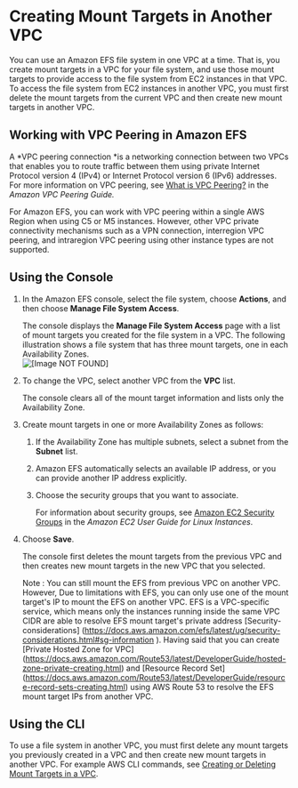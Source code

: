 # Creating Mount Targets in Another VPC<a name="manage-fs-access-change-vpc"></a>

You can use an Amazon EFS file system in one VPC at a time\. That is, you create mount targets in a VPC for your file system, and use those mount targets to provide access to the file system from EC2 instances in that VPC\. To access the file system from EC2 instances in another VPC, you must first delete the mount targets from the current VPC and then create new mount targets in another VPC\.

## Working with VPC Peering in Amazon EFS<a name="manage-fs-access-vpc-peering"></a>

A *VPC peering connection *is a networking connection between two VPCs that enables you to route traffic between them using private Internet Protocol version 4 \(IPv4\) or Internet Protocol version 6 \(IPv6\) addresses\. For more information on VPC peering, see [What is VPC Peering?](http://docs.aws.amazon.com/AmazonVPC/latest/PeeringGuide/Welcome.html) in the *Amazon VPC Peering Guide\.*

For Amazon EFS, you can work with VPC peering within a single AWS Region when using C5 or M5 instances\. However, other VPC private connectivity mechanisms such as a VPN connection, interregion VPC peering, and intraregion VPC peering using other instance types are not supported\.

## Using the Console<a name="manage-fs-access-change-vpc-using-console"></a>

1. In the Amazon EFS console, select the file system, choose **Actions**, and then choose **Manage File System Access**\. 

   The console displays the **Manage File System Access** page with a list of mount targets you created for the file system in a VPC\. The following illustration shows a file system that has three mount targets, one in each Availability Zones\.  
![\[Image NOT FOUND\]](http://docs.aws.amazon.com/efs/latest/ug/images/manage-fs-05.png)

1. To change the VPC, select another VPC from the **VPC** list\.

   The console clears all of the mount target information and lists only the Availability Zone\. 

1. Create mount targets in one or more Availability Zones as follows:

   1. If the Availability Zone has multiple subnets, select a subnet from the **Subnet** list\.

   1. Amazon EFS automatically selects an available IP address, or you can provide another IP address explicitly\.

   1. Choose the security groups that you want to associate\. 

      For information about security groups, see [Amazon EC2 Security Groups](http://docs.aws.amazon.com/AWSEC2/latest/UserGuide/using-network-security.html) in the *Amazon EC2 User Guide for Linux Instances*\.

1. Choose **Save**\.

   The console first deletes the mount targets from the previous VPC and then creates new mount targets in the new VPC that you selected\. 
   
   Note : You can still mount the EFS from previous VPC on another VPC. However, Due to limitations with EFS, you can only use one of the mount target's IP to mount the EFS on another VPC. EFS is a VPC-specific service, which means only the instances running inside the same VPC CIDR are able to resolve EFS mount target's private address [Security-considerations] (https://docs.aws.amazon.com/efs/latest/ug/security-considerations.html#sg-information ). Having said that you can create [Private Hosted Zone for VPC] (https://docs.aws.amazon.com/Route53/latest/DeveloperGuide/hosted-zone-private-creating.html) and [Resource Record Set] (https://docs.aws.amazon.com/Route53/latest/DeveloperGuide/resource-record-sets-creating.html) using AWS Route 53 to resolve the EFS mount target IPs from another VPC.
   
   

## Using the CLI<a name="manage-fs-access-change-vpc-using-cli"></a>

To use a file system in another VPC, you must first delete any mount targets you previously created in a VPC and then create new mount targets in another VPC\. For example AWS CLI commands, see [Creating or Deleting Mount Targets in a VPC](http://docs.aws.amazon.com/efs/latest/ug/manage-fs-access-create-delete-mount-targets.html#manage-fs-create-delete-mt-cli)\.

